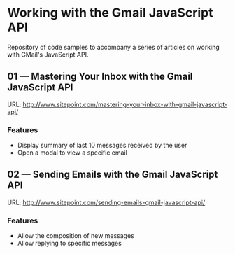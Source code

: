 # Working with the Gmail JavaScript API

Repository of code samples to accompany a series of articles on working with GMail's JavaScript API.

## 01 — Mastering Your Inbox with the Gmail JavaScript API

URL: http://www.sitepoint.com/mastering-your-inbox-with-gmail-javascript-api/

### Features

- Display summary of last 10 messages received by the user
- Open a modal to view a specific email

## 02 — Sending Emails with the Gmail JavaScript API

URL: http://www.sitepoint.com/sending-emails-gmail-javascript-api/

### Features

- Allow the composition of new messages
- Allow replying to specific messages
